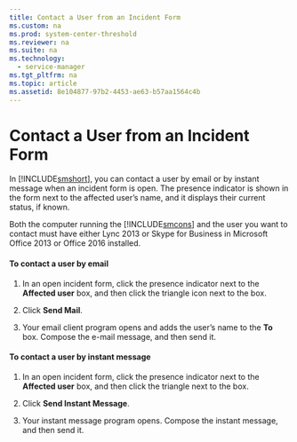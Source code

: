 ```yaml
---
title: Contact a User from an Incident Form
ms.custom: na
ms.prod: system-center-threshold
ms.reviewer: na
ms.suite: na
ms.technology: 
  - service-manager
ms.tgt_pltfrm: na
ms.topic: article
ms.assetid: 8e104877-97b2-4453-ae63-b57aa1564c4b
---
```

# Contact a User from an Incident Form
In [!INCLUDE[smshort](../../Token/smshort_md.md)], you can contact a user by email or by instant message when an incident form is open. The presence indicator is shown in the form next to the affected user’s name, and it displays their current status, if known.

Both the computer  running the [!INCLUDE[smcons](../../Token/smcons_md.md)] and the user you want to contact must have either  Lync 2013 or Skype for Business in Microsoft Office 2013 or Office 2016 installed.

#### To contact a user by email

1.  In an open incident form, click the presence indicator next to the **Affected user** box, and then click the triangle icon next to the box.

2.  Click **Send Mail**.

3.  Your email client program opens and adds the user’s name to the **To** box. Compose the e\-mail message, and then send it.

#### To contact a user by instant message

1.  In an open incident form, click the presence indicator next to the **Affected user** box, and then click the triangle next to the box.

2.  Click **Send Instant Message**.

3.  Your instant message program opens. Compose the instant message, and then send it.


